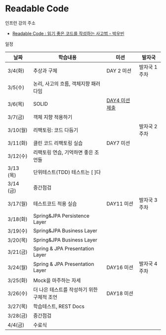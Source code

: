 # Readable Code

인프런 강의 주소

- [Readable Code : 읽기 좋은 코드를 작성하는 사고법 - 박우빈](https://www.inflearn.com/course/readable-code-%EC%9D%BD%EA%B8%B0%EC%A2%8B%EC%9D%80%EC%BD%94%EB%93%9C-%EC%9E%91%EC%84%B1%EC%82%AC%EA%B3%A0%EB%B2%95/dashboard)

일정

| 날짜       | 학습내용                            | 미션       | 발자국     |
|----------|---------------------------------|----------|---------|
| 3/4(화)   | 추상과 구체                          | DAY 2 미션 | 발자국 1주차 |
| 3/5(수)   | 논리, 사고의 흐름, 객체지향 패러다임           |          |         |
| 3/6(목)   | SOLID                           | [DAY4 미션 제출](https://github.com/jaewoo9797/readable-code/blob/main/study/Mission2.md)  |         |
| 3/7(금)   | 객체 지향 적용하기                      |          |         |
| 3/10(월)  | 리팩토링: 코드 다듬기                    |          | 발자국 2주차 |
| 3/11(화)  | 클린 코드 리팩토링 실습                   | DAY7 미션  |         |
| 3/12(수)  | 리팩토링 연습, 기억하면 좋은 조언들            |          |         |
| 3/13 (목) | 단위테스트(TDD) 테스트는 [ ]다            |          |         |
| 3/14 (금) | 중간점검                            |          |         |
| 3/17(월)  | 테스트코드 적용 실습                     | DAY11 미션 | 발자국 3주차 |
| 3/18(화)  | Spring&JPA Persistence Layer    |          |         |
| 3/19(수)  | Spring&JPA Business Layer       |          |         |
| 3/20(목)  | Spring&JPA Business Layer       |          |         |
| 3/21(금)  | Spring & JPA Presentation Layer |          |         |
| 3/24(월)  | Spring & JPA Presentation Layer | DAY16 미션 | 발자국 4주차 |
| 3/25(화)  | Mock을 마주하는 자세                   |          |         |
| 3/26(수)  | 더 나은 테스트를 작성하기 위한 구체적 조언        | DAY18 미션 |         |
| 3/27(목)  | 학습테스트, REST Docs                |          |         |
| 3/28(금)  | 중간점검                            |          |         |
| 4/4(금)   | 수료식                             |          |         |

